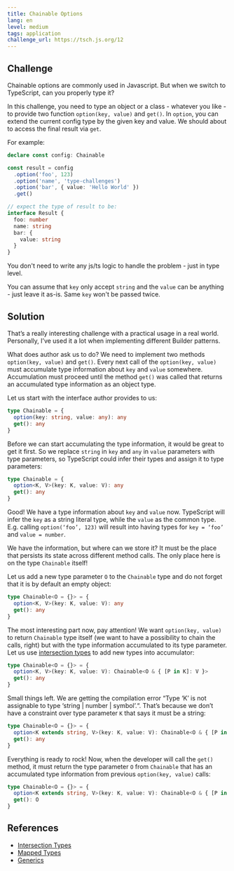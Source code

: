 ```yaml
---
title: Chainable Options
lang: en
level: medium
tags: application
challenge_url: https://tsch.js.org/12
---
```


## Challenge

Chainable options are commonly used in Javascript.
But when we switch to TypeScript, can you properly type it?

In this challenge, you need to type an object or a class - whatever you like - to provide two function `option(key, value)` and `get()`.
In `option`, you can extend the current config type by the given key and value.
We should about to access the final result via `get`.

For example:

```ts
declare const config: Chainable

const result = config
  .option('foo', 123)
  .option('name', 'type-challenges')
  .option('bar', { value: 'Hello World' })
  .get()

// expect the type of result to be:
interface Result {
  foo: number
  name: string
  bar: {
    value: string
  }
}
```

You don't need to write any js/ts logic to handle the problem - just in type level.

You can assume that `key` only accept `string` and the `value` can be anything - just leave it as-is.
Same `key` won't be passed twice.

## Solution

That’s a really interesting challenge with a practical usage in a real world.
Personally, I’ve used it a lot when implementing different Builder patterns.

What does author ask us to do?
We need to implement two methods `option(key, value)` and `get()`.
Every next call of the `option(key, value)` must accumulate type information about `key` and `value` somewhere.
Accumulation must proceed until the method `get()` was called that returns an accumulated type information as an object type.

Let us start with the interface author provides to us:

```ts
type Chainable = {
  option(key: string, value: any): any
  get(): any
}
```

Before we can start accumulating the type information, it would be great to get it first.
So we replace `string` in `key` and `any` in `value` parameters with type parameters, so TypeScript could infer their types and assign it to type parameters:

```ts
type Chainable = {
  option<K, V>(key: K, value: V): any
  get(): any
}
```

Good!
We have a type information about `key` and `value` now.
TypeScript will infer the `key` as a string literal type, while the `value` as the common type.
E.g. calling `option(‘foo’, 123)` will result into having types for `key = ‘foo’` and `value = number`.

We have the information, but where can we store it?
It must be the place that persists its state across different method calls.
The only place here is on the type `Chainable` itself!

Let us add a new type parameter `O` to the `Chainable` type and do not forget that it is by default an empty object:

```ts
type Chainable<O = {}> = {
  option<K, V>(key: K, value: V): any
  get(): any
}
```

The most interesting part now, pay attention!
We want `option(key, value)` to return `Chainable` type itself (we want to have a possibility to chain the calls, right) but with the type information accumulated to its type parameter.
Let us use [intersection types](https://www.typescriptlang.org/docs/handbook/unions-and-intersections.html#intersection-types) to add new types into accumulator:

```ts
type Chainable<O = {}> = {
  option<K, V>(key: K, value: V): Chainable<O & { [P in K]: V }>
  get(): any
}
```

Small things left.
We are getting the compilation error “Type ‘K’ is not assignable to type ‘string | number | symbol’.“.
That’s because we don’t have a constraint over type parameter `K` that says it must be a string:

```ts
type Chainable<O = {}> = {
  option<K extends string, V>(key: K, value: V): Chainable<O & { [P in K]: V }>
  get(): any
}
```

Everything is ready to rock!
Now, when the developer will call the `get()` method, it must return the type parameter `O` from `Chainable` that has an accumulated type information from previous `option(key, value)` calls:

```ts
type Chainable<O = {}> = {
  option<K extends string, V>(key: K, value: V): Chainable<O & { [P in K]: V }>
  get(): O
}
```

## References

- [Intersection Types](https://www.typescriptlang.org/docs/handbook/unions-and-intersections.html#intersection-types)
- [Mapped Types](https://www.typescriptlang.org/docs/handbook/advanced-types.html#mapped-types)
- [Generics](https://www.typescriptlang.org/docs/handbook/generics.html)
